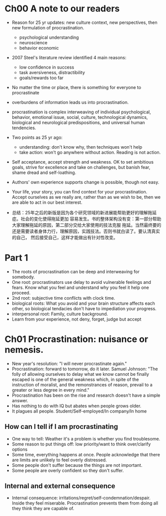 # Ch00 A note to our readers

* Reason for 25 yr updates: new culture context, new perspectives, then new
  formulation of procrastination.
    * psychological understanding
    * neuroscience
    * behavior economic
* 2007 Steel's literature review identified 4 main reasons:
    * low confidence in success
    * task aversiveness, distractibility
    * goals/rewards too far
* No matter the time or place, there is something for everyone to procrastinate
* overburdens of information leads us into procrastination.
* procrastination is complex interweaving of individual psychological, behavior,
  emotional issue, social, culture, technological dynamics, biological and
  neurological predispositions, and universal human tendencies.
* Two points as 25 yr ago:
    * understanding: don't know why, then techniques won't help
    * take action: won't go anywhere without action. Reading is not action.
* Self acceptance, accept strength and weakness. OK to set ambitious goals,
  strive for excellence and take on challenges, but banish fear, shame dread and
  self-loathing.
* Authors' own experience supports change is possible, though not easy.
* Your life, your story, you can find context for your procrastination. Accept
  ourselves as we really are, rather than as we wish to be, then we are able to
  act in our best interest.

* 总结：25年之后的新版是因为各个研究领域的新进展能帮助更好的理解拖延症。社会的变化使得拖延更加
  容易发生。书的整体架构没有变：第一部分帮助大家理解拖延的原因，第二部分交给大家使用的技法克服
  拖延。当然最终要的还是需要读者身体力行，理解原因，实践技法。否则书就白读了。要认清真实的自己，
  然后接受自己，这样才能做出有针对性改变。

# Part 1

* The roots of procrastination can be deep and interweaving for somebody.
* One root: procrastinators use delay to avoid vulnerable feelings and fears. Know what you
  feel and understand why you feel it help one proceed.
* 2nd root: subjective time conflicts with clock time.
* biological roots: What you avoid and your brain structure affects each other, so biological
  tendacies don't have to impediation your progress.
* interpersonal root: Family, culture background.
* Learn from your experience, not deny, forget, judge but accept

# Ch01 Procrastination: nuisance or nemesis.

* New year's resolution: "I will never procrastinate again."
* Procrastination: forward to tomorrow, do it later. Samuel Johnson: "The folly
  of allowing ourselves to delay what we know cannot be finally escaped is one
  of the general weakness which, in spite of the instruction of moralist, and
  the remonstrances of reason, prevail to a greater or less degree in every mind."
* Procrastination has been on the rise and research doesn't have a simple answer.
* Has nothing to do with IQ but abates when people grows older.
* It plagues all people. Student/Self-employed/In company/In home

## How can I tell if I am procrastinating

* One way to tell: Weather it's a problem is whether you find troublesome.
* Some reason to put things off: low priority/want to think over/clarify options
* Some time, everything happens at once. People acknowledge that there are limits
  are unlikely to feel overly distressed.
* Some people don't suffer because the things are not important.
* Some people are overly confident so they don't suffer.

## Internal and external consequence

* Internal consequence: irritations/regret/self-condemnation/despair. Inside they
  feel miserable. Procrastination prevents them from doing all they think they
  are capable of.
